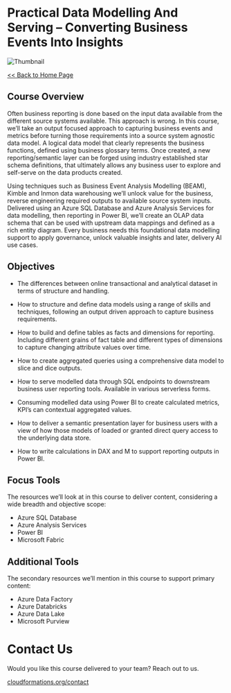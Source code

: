 # Practical Data Modelling And Serving – Converting Business Events Into Insights

![Thumbnail](Thumbnail.png)

[<< Back to Home Page](/README.md)

## Course Overview

Often business reporting is done based on the input data available from the different source systems available. This approach is wrong. In this course, we’ll take an output focused approach to capturing business events and metrics before turning those requirements into a source system agnostic data model. A logical data model that clearly represents the business functions, defined using business glossary terms. Once created, a new reporting/semantic layer can be forged using industry established star schema definitions, that ultimately allows any business user to explore and self-serve on the data products created.

Using techniques such as Business Event Analysis Modelling (BEAM), Kimble and Inmon data warehousing we’ll unlock value for the business, reverse engineering required outputs to available source system inputs. Delivered using an Azure SQL Database and Azure Analysis Services for data modelling, then reporting in Power BI, we’ll create an OLAP data schema that can be used with upstream data mappings and defined as a rich entity diagram. Every business needs this foundational data modelling support to apply governance, unlock valuable insights and later, delivery AI use cases.

## Objectives

* The differences between online transactional and analytical dataset in terms of structure and handling.

* How to structure and define data models using a range of skills and techniques, following an output driven approach to capture business requirements.

* How to build and define tables as facts and dimensions for reporting. Including different grains of fact table and different types of dimensions to capture changing attribute values over time.

* How to create aggregated queries using a comprehensive data model to slice and dice outputs.

* How to serve modelled data through SQL endpoints to downstream business user reporting tools. Available in various serverless forms.

* Consuming modelled data using Power BI to create calculated metrics, KPI’s can contextual aggregated values.

* How to deliver a semantic presentation layer for business users with a view of how those models of loaded or granted direct query access to the underlying data store. 

* How to write calculations in DAX and M to support reporting outputs in Power BI.

## Focus Tools
The resources we’ll look at in this course to deliver content, considering a wide breadth and objective scope:

* Azure SQL Database
* Azure Analysis Services
* Power BI
* Microsoft Fabric

## Additional Tools
The secondary resources we’ll mention in this course to support primary content:

* Azure Data Factory
* Azure Databricks
* Azure Data Lake
* Microsoft Purview

# Contact Us
Would you like this course delivered to your team? Reach out to us.

[cloudformations.org/contact](https://www.cloudformations.org/contact)